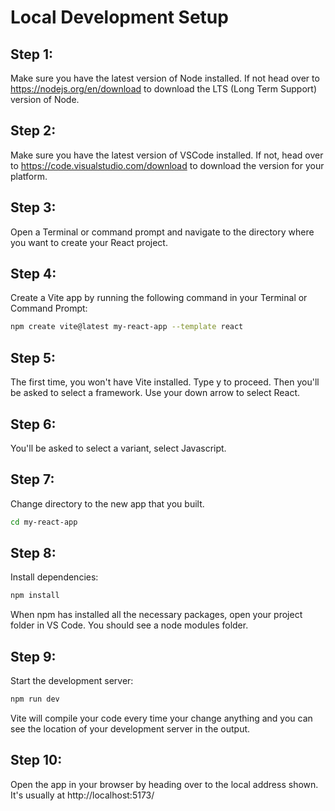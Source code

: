 # **Local Development Setup**

## **Step 1:**

Make sure you have the latest version of Node installed. If not head over to https://nodejs.org/en/download to download the LTS (Long Term Support) version of Node.

## **Step 2:**

Make sure you have the latest version of VSCode installed. If not, head over to https://code.visualstudio.com/download to download the version for your platform.

## **Step 3:**

Open a Terminal or command prompt and navigate to the directory where you want to create your React project.

## **Step 4:**

Create a Vite app by running the following command in your Terminal or Command Prompt:

```bash
npm create vite@latest my-react-app --template react
```

## **Step 5:**

The first time, you won't have Vite installed. Type y to proceed. Then you'll be asked to select a framework. Use your down arrow to select React.

## **Step 6:**

You'll be asked to select a variant, select Javascript.

## **Step 7:**

Change directory to the new app that you built.

```bash
cd my-react-app
```

## **Step 8:**

Install dependencies:

```bash
npm install
```

When npm has installed all the necessary packages, open your project folder in VS Code. You should see a node modules folder.

## **Step 9:**

Start the development server:

```bash
npm run dev
```

Vite will compile your code every time your change anything and you can see the location of your development server in the output.

## **Step 10:**

Open the app in your browser by heading over to the local address shown. It's usually at http://localhost:5173/

